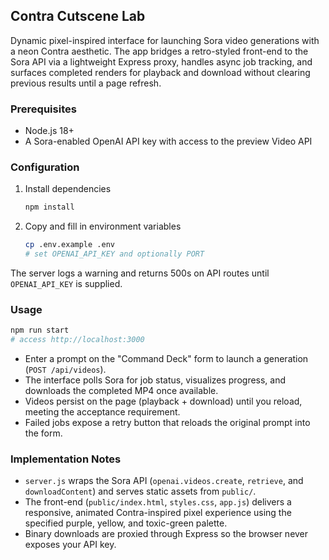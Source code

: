 ## Contra Cutscene Lab

Dynamic pixel-inspired interface for launching Sora video generations with a neon Contra aesthetic. The app bridges a retro-styled front-end to the Sora API via a lightweight Express proxy, handles async job tracking, and surfaces completed renders for playback and download without clearing previous results until a page refresh.

### Prerequisites

- Node.js 18+
- A Sora-enabled OpenAI API key with access to the preview Video API

### Configuration

1. Install dependencies
   ```bash
   npm install
   ```
2. Copy and fill in environment variables
   ```bash
   cp .env.example .env
   # set OPENAI_API_KEY and optionally PORT
   ```

The server logs a warning and returns 500s on API routes until `OPENAI_API_KEY` is supplied.

### Usage

```bash
npm run start
# access http://localhost:3000
```

- Enter a prompt on the "Command Deck" form to launch a generation (`POST /api/videos`).
- The interface polls Sora for job status, visualizes progress, and downloads the completed MP4 once available.
- Videos persist on the page (playback + download) until you reload, meeting the acceptance requirement.
- Failed jobs expose a retry button that reloads the original prompt into the form.

### Implementation Notes

- `server.js` wraps the Sora API (`openai.videos.create`, `retrieve`, and `downloadContent`) and serves static assets from `public/`.
- The front-end (`public/index.html`, `styles.css`, `app.js`) delivers a responsive, animated Contra-inspired pixel experience using the specified purple, yellow, and toxic-green palette.
- Binary downloads are proxied through Express so the browser never exposes your API key.
